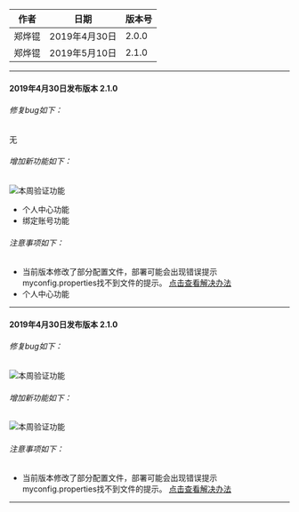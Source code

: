 |作者|日期|版本号|
|----|---|---|
|郑烨锟|2019年4月30日|2.0.0|
|郑烨锟|2019年5月10日|2.1.0|

-------------------------------

#### 2019年4月30日发布版本 2.1.0

###### 修复bug如下：
无
###### 增加新功能如下：

![本周验证功能](./2.5.1/feature.png)
* 个人中心功能
* 绑定账号功能

###### 注意事项如下：

* 当前版本修改了部分配置文件，部署可能会出现错误提示myconfig.properties找不到文件的提示。 [点击查看解决办法](ibase/部署相关/配置文件.md)
* 个人中心功能

-------------------------------


#### 2019年4月30日发布版本 2.1.0

###### 修复bug如下：
![本周验证功能](./2.5.1/fixbug.png)

###### 增加新功能如下：

![本周验证功能](./2.5.1/feature.png)

###### 注意事项如下：

* 当前版本修改了部分配置文件，部署可能会出现错误提示myconfig.properties找不到文件的提示。 [点击查看解决办法](ibase/部署相关/配置文件.md)

-------------------------------

